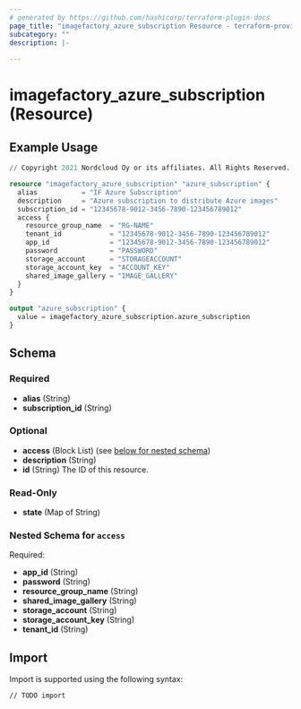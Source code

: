```yaml
---
# generated by https://github.com/hashicorp/terraform-plugin-docs
page_title: "imagefactory_azure_subscription Resource - terraform-provider-imagefactory"
subcategory: ""
description: |-
  
---
```


# imagefactory_azure_subscription (Resource)



## Example Usage

```terraform
// Copyright 2021 Nordcloud Oy or its affiliates. All Rights Reserved.

resource "imagefactory_azure_subscription" "azure_subscription" {
  alias           = "IF Azure Subscription"
  description     = "Azure subscription to distribute Azure images"
  subscription_id = "12345678-9012-3456-7890-123456789012"
  access {
    resource_group_name  = "RG-NAME"
    tenant_id            = "12345678-9012-3456-7890-123456789012"
    app_id               = "12345678-9012-3456-7890-123456789012"
    password             = "PASSWORD"
    storage_account      = "STORAGEACCOUNT"
    storage_account_key  = "ACCOUNT_KEY"
    shared_image_gallery = "IMAGE_GALLERY"
  }
}

output "azure_subscription" {
  value = imagefactory_azure_subscription.azure_subscription
}
```

<!-- schema generated by tfplugindocs -->
## Schema

### Required

- **alias** (String)
- **subscription_id** (String)

### Optional

- **access** (Block List) (see [below for nested schema](#nestedblock--access))
- **description** (String)
- **id** (String) The ID of this resource.

### Read-Only

- **state** (Map of String)

<a id="nestedblock--access"></a>
### Nested Schema for `access`

Required:

- **app_id** (String)
- **password** (String)
- **resource_group_name** (String)
- **shared_image_gallery** (String)
- **storage_account** (String)
- **storage_account_key** (String)
- **tenant_id** (String)

## Import

Import is supported using the following syntax:

```shell
// TODO import
```
